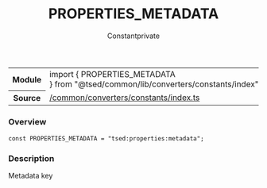 
<header class="symbol-info-header"><h1 id="properties_metadata">PROPERTIES_METADATA</h1><label class="symbol-info-type-label const">Constant</label><label class="api-type-label private" title="private">private</label></header>
<!-- summary -->
<section class="symbol-info"><table class="is-full-width"><tbody><tr><th>Module</th><td><div class="lang-typescript"><span class="token keyword">import</span> { PROPERTIES_METADATA }&nbsp;<span class="token keyword">from</span>&nbsp;<span class="token string">"@tsed/common/lib/converters/constants/index"</span></div></td></tr><tr><th>Source</th><td><a href="https://github.com/Romakita/ts-express-decorators/blob/v4.6.0/src//common/converters/constants/index.ts#L0-L0">/common/converters/constants/index.ts</a></td></tr></tbody></table></section>
<!-- overview -->


### Overview


<pre><code class="typescript-lang "><span class="token keyword">const</span> PROPERTIES_METADATA = "tsed<span class="token punctuation">:</span>properties<span class="token punctuation">:</span>metadata"<span class="token punctuation">;</span></code></pre>


<!-- Parameters -->

<!-- Description -->


### Description

Metadata key

<!-- Members -->

